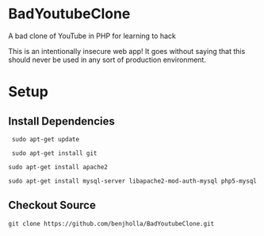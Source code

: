# BadYoutubeClone
A bad clone of YouTube in PHP for learning to hack

This is an intentionally insecure web app!  It goes without saying that this should never be used in any sort of production environment.

# Setup
## Install Dependencies

` sudo apt-get update`

` sudo apt-get install git`

`sudo apt-get install apache2`

`sudo apt-get install mysql-server libapache2-mod-auth-mysql php5-mysql`

## Checkout Source

`git clone https://github.com/benjholla/BadYoutubeClone.git`
